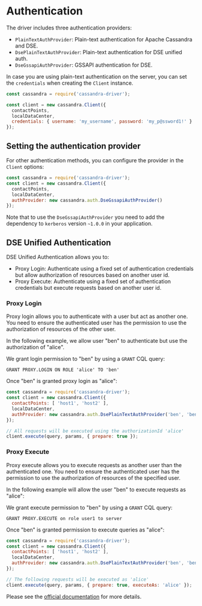 # Authentication

The driver includes three authentication providers:

- `PlainTextAuthProvider`: Plain-text authentication for Apache Cassandra and DSE.
- `DsePlainTextAuthProvider`: Plain-text authentication for DSE unified auth.
- `DseGssapiAuthProvider`: GSSAPI authentication for DSE.

In case you are using plain-text authentication on the server, you can set the `credentials` when creating the 
`Client` instance.

```javascript
const cassandra = require('cassandra-driver');

const client = new cassandra.Client({
  contactPoints,
  localDataCenter,
  credentials: { username: 'my_username', password: 'my_p@ssword1!' }
});
```

## Setting the authentication provider

For other authentication methods, you can configure the provider in the `Client` options:

```javascript
const cassandra = require('cassandra-driver');
const client = new cassandra.Client({
  contactPoints,
  localDataCenter,
  authProvider: new cassandra.auth.DseGssapiAuthProvider()
});
```

Note that to use the `DseGssapiAuthProvider` you need to add the dependency to `kerberos` version `~1.0.0` in your 
application.

## DSE Unified Authentication

DSE Unified Authentication allows you to:

- Proxy Login: Authenticate using a fixed set of authentication credentials but allow authorization of resources
based on another user id.
- Proxy Execute: Authenticate using a fixed set of authentication credentials but execute requests based on
another user id.

### Proxy Login

Proxy login allows you to authenticate with a user but act as another one. You need to ensure the authenticated
user has the permission to use the authorization of resources of the other user. 

In the following example, we allow user "ben" to authenticate but use the authorization of "alice".

We grant login permission to "ben" by using a `GRANT` CQL query:

```
GRANT PROXY.LOGIN ON ROLE 'alice' TO 'ben'
```

Once "ben" is granted proxy login as "alice":

```javascript
const cassandra = require('cassandra-driver');
const client = new cassandra.Client({
  contactPoints: [ 'host1', 'host2' ],
  localDataCenter,
  authProvider: new cassandra.auth.DsePlainTextAuthProvider('ben', 'ben', 'alice')
});

// All requests will be executed using the authorizationId 'alice'
client.execute(query, params, { prepare: true });
```

### Proxy Execute

Proxy execute allows you to execute requests as another user than the authenticated one. You need to ensure the 
authenticated user has the permission to use the authorization of resources of the specified user.

In the following example will allow the user "ben" to execute requests as "alice":

We grant execute permission to "ben" by using a `GRANT` CQL query:

``` 
GRANT PROXY.EXECUTE on role user1 to server
```

Once "ben" is granted permission to execute queries as "alice":


```javascript
const cassandra = require('cassandra-driver');
const client = new cassandra.Client({
  contactPoints: [ 'host1', 'host2' ],
  localDataCenter,
  authProvider: new cassandra.auth.DsePlainTextAuthProvider('ben', 'ben')
});

// The following requests will be executed as 'alice'
client.execute(query, params, { prepare: true, executeAs: 'alice' });
```

Please see the [official documentation][auth-doc] for more details.

[auth-doc]: https://docs.datastax.com/en/latest-dse/datastax_enterprise/unifiedAuth/unifiedAuthTOC.html